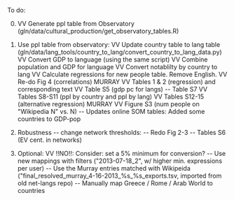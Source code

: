 To do:

0) VV Generate ppl table from Observatory (gln/data/cultural_production/get_observatory_tables.R)

1) Use ppl table from observatory:
VV Update country table to lang table (gln/data/lang_tools/country_to_lang/convert_country_to_lang_data.py)
VV Convert GDP to language (using the same script)
VV Combine population and GDP for language
VV Convert notablilty by country to lang
VV Calculate regressions for new people table. Remove English.
VV Re-do Fig 4 (correlations) MURRAY
VV Tables 1 & 2 (regression) and corresponding text
VV Table S5 (gdp pc for langs)
-- Table S7
VV Tables S8-S11 (ppl by country and ppl by lang)
VV Tables S12-15 (alternative regression) MURRAY
VV Figure S3 (num people on "Wikipedia N" vs. N)
-- Updates online SOM tables: Added some countries to GDP-pop  


2) Robustness -- change network thresholds: 
-- Redo Fig 2-3
-- Tables S6 (EV cent. in networks)

3) Optional: 
VV !!NO!!: Consider: set a 5% minimum for conversion?
-- Use new mappings with filters ("2013-07-18_2", w/ higher min. expressions per user) 
-- Use the Murray entries matched with Wikipeida ("final_resolved_murray_4-16-2013_%s_%s_exports.tsv, imported from old net-langs repo)
-- Manually map Greece / Rome / Arab World to countries